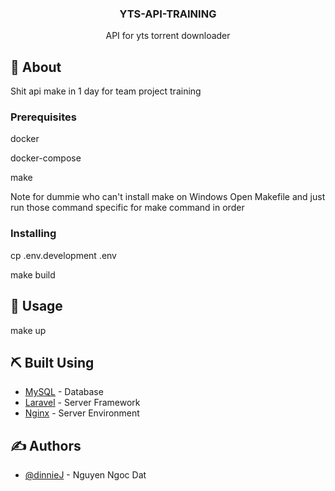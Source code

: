 
<h3 align="center">YTS-API-TRAINING</h3>

<p align="center"> API for yts torrent downloader
    <br> 
</p>


## 🧐 About <a name = "about"></a>

Shit api make in 1 day for team project training

### Prerequisites

docker

docker-compose

make

Note for dummie who can't install make on Windows
Open Makefile and just run those command specific for make command in order


### Installing

cp .env.development .env

make build


## 🎈 Usage <a name="usage"></a>

make up


## ⛏️ Built Using <a name = "built_using"></a>

- [MySQL](https://www.mysql.com/) - Database
- [Laravel](https://laravel.com/docs/7.x) - Server Framework
- [Nginx](https://www.nginx.com/) - Server Environment

## ✍️ Authors <a name = "authors"></a>

- [@dinnieJ](https://github.com/DinnieJ) - Nguyen Ngoc Dat
